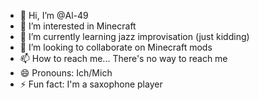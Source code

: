 - 👋 Hi, I’m @Al-49
- 👀 I’m interested in Minecraft
- 🌱 I’m currently learning jazz improvisation (just kidding)
- 💞️ I’m looking to collaborate on Minecraft mods
- 📫 How to reach me... There's no way to reach me
- 😄 Pronouns: Ich/Mich
- ⚡ Fun fact: I'm a saxophone player

<!---
Al-49/Al-49 is a ✨ special ✨ repository because its `README.md` (this file) appears on your GitHub profile.
You can click the Preview link to take a look at your changes.
--->
